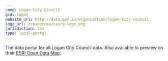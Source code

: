 ```yaml
---
name: Logan City Council
gid: logan
website_url: http://data.gov.au/organization/logan-city-council
logo_url: /resources/csiro-logo.png
jurisdiction: tas
type: local-portal
---
```


The data portal for all Logan City Council data. Also available to preview on their [ESRI Open Data Map](http://data.logancity.opendata.arcgis.com/).